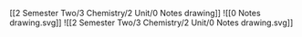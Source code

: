 [[2 Semester Two/3 Chemistry/2 Unit/0 Notes drawing]]
![[0 Notes drawing.svg]]
![[2 Semester Two/3 Chemistry/2 Unit/0 Notes drawing.svg]]